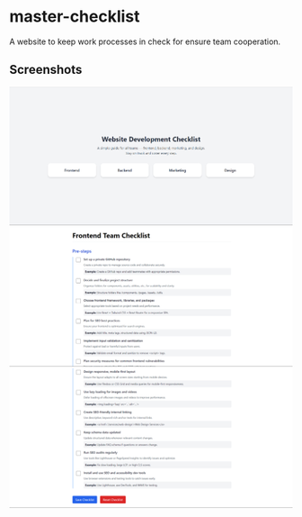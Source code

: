 # master-checklist
A website to keep work processes in check for ensure team cooperation.

## Screenshots
![Screenshot 1](ss1.png)
![Screenshot 2](ss2.png)
![Screenshot 3](ss3.png)
